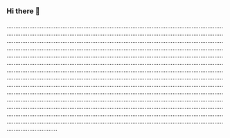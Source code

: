 ### Hi there 👋

.....................................................................................................................................................................................................................................................................................................................................................................................................................................................................................................................................................................................................................................................................................................................................................................................................................................................................................................................................................................................................................................................................................................................................................................................................................................................................................................................................................................................................................................................................................................................................................................................................................................................................................................................................................................................................................................